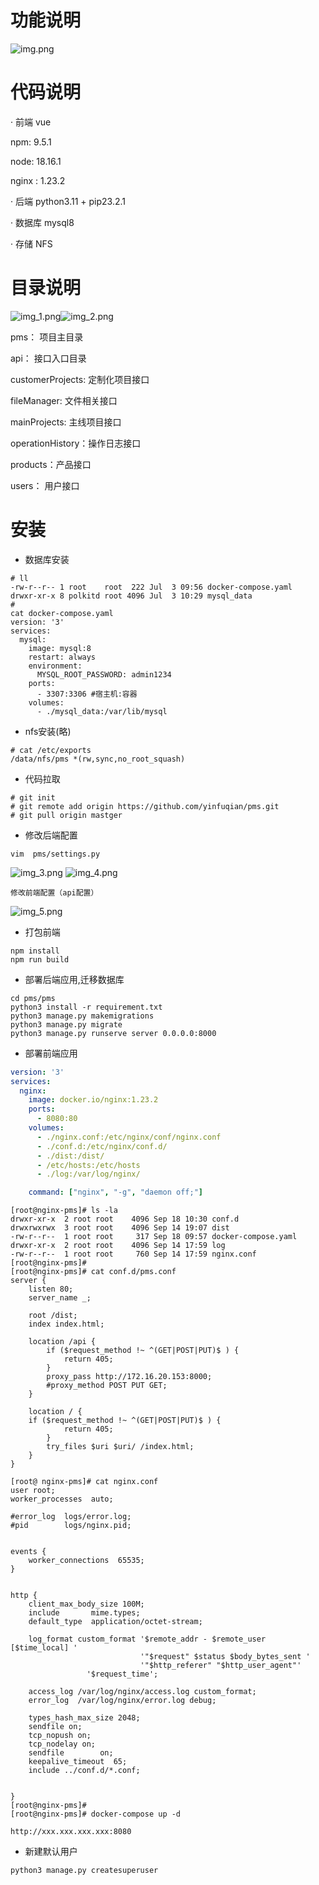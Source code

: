 # 功能说明
![img.png](img.png)
# 代码说明
· 前端 vue   

npm: 9.5.1

node: 18.16.1

nginx : 1.23.2

· 后端 python3.11 + pip23.2.1 

· 数据库 mysql8

· 存储 NFS
# 目录说明
![img_1.png](img_1.png)![img_2.png](img_2.png)

pms： 项目主目录

api： 接口入口目录

customerProjects: 定制化项目接口

fileManager: 文件相关接口

mainProjects: 主线项目接口

operationHistory：操作日志接口

products：产品接口

users： 用户接口

# 安装
- 数据库安装
```shell
# ll
-rw-r--r-- 1 root    root  222 Jul  3 09:56 docker-compose.yaml
drwxr-xr-x 8 polkitd root 4096 Jul  3 10:29 mysql_data
#
cat docker-compose.yaml
version: '3'
services:
  mysql:
    image: mysql:8
    restart: always
    environment:
      MYSQL_ROOT_PASSWORD: admin1234
    ports:
      - 3307:3306 #宿主机:容器
    volumes:
      - ./mysql_data:/var/lib/mysql
```
- nfs安装(略)
```shell
# cat /etc/exports
/data/nfs/pms *(rw,sync,no_root_squash)
```
- 代码拉取
```shell
# git init
# git remote add origin https://github.com/yinfuqian/pms.git
# git pull origin mastger
```
- 修改后端配置
```shell
vim  pms/settings.py
```
![img_3.png](img_3.png)
![img_4.png](img_4.png)

```shell
修改前端配置（api配置）
```
![img_5.png](img_5.png)
- 打包前端
```shell
npm install  
npm run build
```
- 部署后端应用,迁移数据库
```shell
cd pms/pms
python3 install -r requirement.txt
python3 manage.py makemigrations
python3 manage.py migrate
python3 manage.py runserve server 0.0.0.0:8000
```
- 部署前端应用
```yaml
version: '3'
services:
  nginx:
    image: docker.io/nginx:1.23.2
    ports:
      - 8080:80
    volumes:
      - ./nginx.conf:/etc/nginx/conf/nginx.conf
      - ./conf.d:/etc/nginx/conf.d/
      - ./dist:/dist/
      - /etc/hosts:/etc/hosts
      - ./log:/var/log/nginx/

    command: ["nginx", "-g", "daemon off;"]
```
```shell
[root@nginx-pms]# ls -la
drwxr-xr-x  2 root root    4096 Sep 18 10:30 conf.d
drwxrwxrwx  3 root root    4096 Sep 14 19:07 dist
-rw-r--r--  1 root root     317 Sep 18 09:57 docker-compose.yaml
drwxr-xr-x  2 root root    4096 Sep 14 17:59 log
-rw-r--r--  1 root root     760 Sep 14 17:59 nginx.conf
[root@nginx-pms]#
[root@nginx-pms]# cat conf.d/pms.conf
server {
    listen 80;
    server_name _;

    root /dist;
    index index.html;

    location /api {
        if ($request_method !~ ^(GET|POST|PUT)$ ) {
            return 405;
        }
        proxy_pass http://172.16.20.153:8000;
        #proxy_method POST PUT GET;
    }

    location / {
	if ($request_method !~ ^(GET|POST|PUT)$ ) {
            return 405;
        }
        try_files $uri $uri/ /index.html;
    }
}

[root@ nginx-pms]# cat nginx.conf
user root;
worker_processes  auto;

#error_log  logs/error.log;
#pid        logs/nginx.pid;


events {
    worker_connections  65535;
}


http {
    client_max_body_size 100M;
    include       mime.types;
    default_type  application/octet-stream;

    log_format custom_format '$remote_addr - $remote_user [$time_local] '
                             '"$request" $status $body_bytes_sent '
                             '"$http_referer" "$http_user_agent"'
			     '$request_time';

    access_log /var/log/nginx/access.log custom_format;
    error_log  /var/log/nginx/error.log debug;

    types_hash_max_size 2048;
    sendfile on;
    tcp_nopush on;
    tcp_nodelay on;
    sendfile        on;
    keepalive_timeout  65;
    include ../conf.d/*.conf;


}
[root@nginx-pms]#
[root@nginx-pms]# docker-compose up -d
```
```shell
http://xxx.xxx.xxx.xxx:8080
```
- 新建默认用户
```shell
python3 manage.py createsuperuser
```
